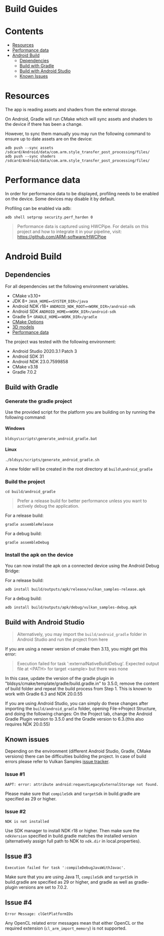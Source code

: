 <!--
- Copyright (c) 2019-2021, Arm Limited and Contributors
-
- SPDX-License-Identifier: Apache-2.0
-
- Licensed under the Apache License, Version 2.0 the "License";
- you may not use this file except in compliance with the License.
- You may obtain a copy of the License at
-
-     http://www.apache.org/licenses/LICENSE-2.0
-
- Unless required by applicable law or agreed to in writing, software
- distributed under the License is distributed on an "AS IS" BASIS,
- WITHOUT WARRANTIES OR CONDITIONS OF ANY KIND, either express or implied.
- See the License for the specific language governing permissions and
- limitations under the License.
-
-->

# Build Guides <!-- omit in toc -->

# Contents <!-- omit in toc -->

- [Resources](#resources)
- [Performance data](#performance-data)
- [Android Build](#android-build)
  - [Dependencies](#dependencies-3)
  - [Build with Gradle](#build-with-gradle)
  - [Build with Android Studio](#build-with-android-studio)
  - [Known Issues](#known-issues)

# Resources

The app is reading assets and shaders from the external storage. 

On Android, Gradle will run CMake which will sync assets and shaders to the device if there has been a change.

However, to sync them manually you may run the following command to ensure up to date assets are on the device:

```
adb push --sync assets /sdcard/Android/data/com.arm.style_transfer_post_processing/files/
adb push --sync shaders /sdcard/Android/data/com.arm.style_transfer_post_processing/files/
```

# Performance data

In order for performance data to be displayed, profiling needs to be enabled on the device. Some devices may disable it by default.

Profiling can be enabled via adb:

```
adb shell setprop security.perf_harden 0
```

> Performance data is captured using HWCPipe.
> For details on this project and how to integrate it in your pipeline,
> visit: https://github.com/ARM-software/HWCPipe

# Android Build

## Dependencies

For all dependencies set the following environment variables.

- CMake v3.10+
- JDK 8+ `JAVA_HOME=<SYSTEM_DIR>/java`
- Android NDK r18+ `ANDROID_NDK_ROOT=<WORK_DIR>/android-ndk`
- Android SDK `ANDROID_HOME=<WORK_DIR>/android-sdk`
- Gradle 5+ `GRADLE_HOME=<WORK_DIR>/gradle`
- [CMake Options](#cmake-options)
- [3D models](#3d-models)
- [Performance data](#performance-data)

The project was tested with the following environment:
- Android Studio 2020.3.1 Patch 3
- Android SDK 31
- Android NDK 23.0.7599858
- CMake v3.18
- Gradle 7.0.2

## Build with Gradle

### Generate the gradle project 

Use the provided script for the platform you are building on by running the following command:

#### Windows <!-- omit in toc -->

```
bldsys\scripts\generate_android_gradle.bat
```

#### Linux <!-- omit in toc -->

```
./bldsys/scripts/generate_android_gradle.sh
```

A new folder will be created in the root directory at `build\android_gradle`

### Build the project


```
cd build/android_gradle
```

> Prefer a release build for better performance unless you want to actively debug the application.

For a release build:

```
gradle assembleRelease
``` 

For a debug build:

```
gradle assembleDebug
``` 

### Install the apk on the device

You can now install the apk on a connected device using the Android Debug Bridge:

For a release build:

```
adb install build/outputs/apk/release/vulkan_samples-release.apk
```
For a debug build:

```
adb install build/outputs/apk/debug/vulkan_samples-debug.apk
```

## Build with Android Studio

> Alternatively, you may import the `build/android_gradle` folder in Android Studio and run the project from here

If you are using a newer version of cmake then 3.13, you might get this error:

> Execution failed for task ':externalNativeBuildDebug'.
Expected output file at \<PATH> for target \<sample> but there was none

In this case, update the version of the gradle plugin in "bldsys/cmake/template/gradle/build.gradle.in" to 3.5.0, remove the content of build folder and repeat the build process from Step 1. This is known to work with Gradle 6.3 and NDK 20.0.55

If you are using Android Studio, you can simply do these changes after importing the `build/android_gradle` folder, opening File->Project Structure, and doing the following changes:
On the Project tab, change the Android Gradle Plugin version to 3.5.0 and the Gradle version to 6.3.(this also requires NDK 20.0.55)

## Known issues

Depending on the environment (different Android Studio, Gradle, CMake versions) there can be difficulties building the project. In case of build errors please refer to Vulkan Samples [issue tracker](https://github.com/KhronosGroup/Vulkan-Samples/issues).

### Issue #1

```
AAPT: error: attribute android:requestLegacyExternalStorage not found.
```
Please make sure that `compileSdk` and `targetSdk` in build.gradle are specified as 29 or higher.

### Issue #2

```
NDK is not installed
```
Use SDK manager to install NDK r18 or higher. Then make sure the `ndkVersion` specified in build.gradle matches the installed version (alternatively assign full path to NDK to `ndk.dir` in local.properties).  

## Issue #3

```
Execution failed for task ':compileDebugJavaWithJavac'.
```

Make sure that you are using Java 11, `compileSdk` and `targetSdk` in build.gradle are specified as 29 or higher, and gradle as well as gradle-plugin versions are set to 7.0.2.

## Issue #4

```
Error Message: clGetPlatformIDs
```
Any OpenCL related error messages mean that either OpenCL or the required extension (`cl_arm_import_memory`) is not supported.